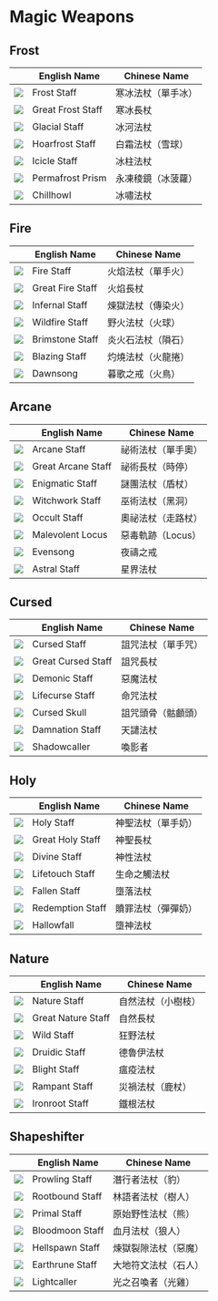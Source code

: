 # Magic Weapons

## Frost

|| English Name | Chinese Name |
|---|---|---|
| ![](../img/ava/T8_MAIN_FROSTSTAFF@4) | Frost Staff | 寒冰法杖（單手冰） |
| ![](../img/ava/T8_2H_FROSTSTAFF@4) | Great Frost Staff | 寒冰長杖 |
| ![](../img/ava/T8_2H_GLACIALSTAFF@4) | Glacial Staff | 冰河法杖 |
| ![](../img/ava/T8_MAIN_FROSTSTAFF_KEEPER@4) | Hoarfrost Staff | 白霜法杖（雪球） |
| ![](../img/ava/T8_2H_ICEGAUNTLETS_HELL@4) | Icicle Staff | 冰柱法杖 |
| ![](../img/ava/T8_2H_ICECRYSTAL_UNDEAD@4) | Permafrost Prism | 永凍稜鏡（冰菠蘿） |
| ![](../img/ava/T8_MAIN_FROSTSTAFF_AVALON@4) | Chillhowl | 冰嘯法杖 |

## Fire

|| English Name | Chinese Name |
|---|---|---|
| ![](../img/ava/T8_MAIN_FIRESTAFF@4) | Fire Staff | 火焰法杖（單手火） |
| ![](../img/ava/T8_2H_FIRESTAFF@4) | Great Fire Staff | 火焰長杖 |
| ![](../img/ava/T8_2H_INFERNOSTAFF@4) | Infernal Staff | 煉獄法杖（傳染火） |
| ![](../img/ava/T8_MAIN_FIRESTAFF_KEEPER@4) | Wildfire Staff | 野火法杖（火球） |
| ![](../img/ava/T8_2H_FIRESTAFF_HELL@4) | Brimstone Staff | 炎火石法杖（隕石） |
| ![](../img/ava/T8_2H_INFERNOSTAFF_MORGANA@4) | Blazing Staff | 灼燒法杖（火龍捲） |
| ![](../img/ava/T8_2H_FIRE_RINGPAIR_AVALON@4) | Dawnsong | 暮歌之戒（火鳥） |

## Arcane

|| English Name | Chinese Name |
|---|---|---|
| ![](../img/ava/T8_MAIN_ARCANESTAFF@4) | Arcane Staff | 祕術法杖（單手奧） |
| ![](../img/ava/T8_2H_ARCANESTAFF@4) | Great Arcane Staff | 祕術長杖（時停） |
| ![](../img/ava/T8_2H_ENIGMATICSTAFF@4) | Enigmatic Staff | 謎團法杖（盾杖） |
| ![](../img/ava/T8_MAIN_ARCANESTAFF_UNDEAD@4) | Witchwork Staff | 巫術法杖（黑洞） |
| ![](../img/ava/T8_2H_ARCANESTAFF_HELL@4) | Occult Staff | 奧祕法杖（走路杖） |
| ![](../img/ava/T8_2H_ENIGMATICORB_MORGANA@4) | Malevolent Locus | 惡毒軌跡（Locus） |
| ![](../img/ava/T8_2H_ARCANE_RINGPAIR_AVALON@4) | Evensong | 夜禱之戒 |
| ![](../img/ava/T8_2H_ARCANESTAFF_CRYSTAL@4) | Astral Staff | 星界法杖 |

## Cursed

|| English Name | Chinese Name |
|---|---|---|
| ![](../img/ava/T8_MAIN_CURSEDSTAFF@4) | Cursed Staff | 詛咒法杖（單手咒） |
| ![](../img/ava/T8_2H_CURSEDSTAFF@4) | Great Cursed Staff | 詛咒長杖 |
| ![](../img/ava/T8_2H_DEMONICSTAFF@4) | Demonic Staff | 惡魔法杖 |
| ![](../img/ava/T8_MAIN_CURSEDSTAFF_UNDEAD@4) | Lifecurse Staff | 命咒法杖 |
| ![](../img/ava/T8_2H_SKULLORB_HELL@4) | Cursed Skull | 詛咒頭骨（骷顱頭） |
| ![](../img/ava/T8_2H_CURSEDSTAFF_MORGANA@4) | Damnation Staff | 天譴法杖 |
| ![](../img/ava/T8_MAIN_CURSEDSTAFF_AVALON@4) | Shadowcaller | 喚影者 |

## Holy

|| English Name | Chinese Name |
|---|---|---|
| ![](../img/ava/T8_MAIN_HOLYSTAFF@4) | Holy Staff | 神聖法杖（單手奶） |
| ![](../img/ava/T8_2H_HOLYSTAFF@4) | Great Holy Staff | 神聖長杖 |
| ![](../img/ava/T8_2H_DIVINESTAFF@4) | Divine Staff | 神性法杖 |
| ![](../img/ava/T8_MAIN_HOLYSTAFF_MORGANA@4) | Lifetouch Staff | 生命之觸法杖 |
| ![](../img/ava/T8_2H_HOLYSTAFF_HELL@4) | Fallen Staff | 墮落法杖 |
| ![](../img/ava/T8_2H_HOLYSTAFF_UNDEAD@4) | Redemption Staff | 贖罪法杖（彈彈奶） |
| ![](../img/ava/T8_MAIN_HOLYSTAFF_AVALON@4) | Hallowfall | 墮神法杖 |

## Nature

|| English Name | Chinese Name |
|---|---|---|
| ![](../img/ava/T8_MAIN_NATURESTAFF@4) | Nature Staff | 自然法杖（小樹枝） |
| ![](../img/ava/T8_2H_NATURESTAFF@4) | Great Nature Staff | 自然長杖 |
| ![](../img/ava/T8_2H_WILDSTAFF@4) | Wild Staff | 狂野法杖 |
| ![](../img/ava/T8_MAIN_NATURESTAFF_KEEPER@4) | Druidic Staff | 德魯伊法杖 |
| ![](../img/ava/T8_2H_NATURESTAFF_HELL@4) | Blight Staff | 瘟疫法杖 |
| ![](../img/ava/T8_2H_NATURESTAFF_KEEPER@4) | Rampant Staff | 災禍法杖（鹿杖） |
| ![](../img/ava/T8_MAIN_NATURESTAFF_AVALON@4) | Ironroot Staff | 鐵根法杖 |

## Shapeshifter

|| English Name | Chinese Name |
|---|---|---|
| ![](../img/ava/T8_2H_SHAPESHIFTER_SET1@4) | Prowling Staff | 潛行者法杖（豹） |
| ![](../img/ava/T8_2H_SHAPESHIFTER_SET2@4) | Rootbound Staff | 林語者法杖（樹人） |
| ![](../img/ava/T8_2H_SHAPESHIFTER_SET3@4) | Primal Staff | 原始野性法杖（熊） |
| ![](../img/ava/T8_2H_SHAPESHIFTER_MORGANA@4) | Bloodmoon Staff | 血月法杖（狼人） |
| ![](../img/ava/T8_2H_SHAPESHIFTER_HELL@4) | Hellspawn Staff | 煉獄裂隙法杖（惡魔） |
| ![](../img/ava/T8_2H_SHAPESHIFTER_KEEPER@4) | Earthrune Staff | 大地符文法杖（石人） |
| ![](../img/ava/T8_2H_SHAPESHIFTER_AVALON@4) | Lightcaller | 光之召喚者（光雞） |